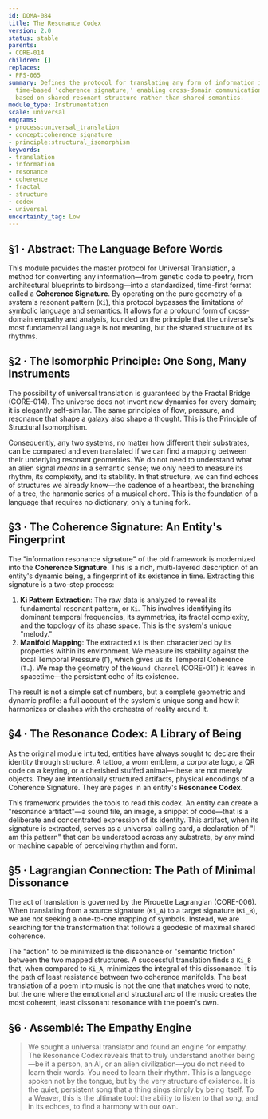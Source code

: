 ```yaml
---
id: DOMA-084
title: The Resonance Codex
version: 2.0
status: stable
parents:
- CORE-014
children: []
replaces:
- PPS-065
summary: Defines the protocol for translating any form of information into a universal,
  time-based 'coherence signature,' enabling cross-domain communication and understanding
  based on shared resonant structure rather than shared semantics.
module_type: Instrumentation
scale: universal
engrams:
- process:universal_translation
- concept:coherence_signature
- principle:structural_isomorphism
keywords:
- translation
- information
- resonance
- coherence
- fractal
- structure
- codex
- universal
uncertainty_tag: Low
---
```

## §1 · Abstract: The Language Before Words

This module provides the master protocol for Universal Translation, a method for converting any information—from genetic code to poetry, from architectural blueprints to birdsong—into a standardized, time-first format called a **Coherence Signature**. By operating on the pure geometry of a system's resonant pattern (`Ki`), this protocol bypasses the limitations of symbolic language and semantics. It allows for a profound form of cross-domain empathy and analysis, founded on the principle that the universe's most fundamental language is not meaning, but the shared structure of its rhythms.

## §2 · The Isomorphic Principle: One Song, Many Instruments

The possibility of universal translation is guaranteed by the Fractal Bridge (CORE-014). The universe does not invent new dynamics for every domain; it is elegantly self-similar. The same principles of flow, pressure, and resonance that shape a galaxy also shape a thought. This is the Principle of Structural Isomorphism.

Consequently, any two systems, no matter how different their substrates, can be compared and even translated if we can find a mapping between their underlying resonant geometries. We do not need to understand what an alien signal *means* in a semantic sense; we only need to measure its rhythm, its complexity, and its stability. In that structure, we can find echoes of structures we already know—the cadence of a heartbeat, the branching of a tree, the harmonic series of a musical chord. This is the foundation of a language that requires no dictionary, only a tuning fork.

## §3 · The Coherence Signature: An Entity's Fingerprint

The "information resonance signature" of the old framework is modernized into the **Coherence Signature**. This is a rich, multi-layered description of an entity's dynamic being, a fingerprint of its existence in time. Extracting this signature is a two-step process:

1.  **Ki Pattern Extraction**: The raw data is analyzed to reveal its fundamental resonant pattern, or `Ki`. This involves identifying its dominant temporal frequencies, its symmetries, its fractal complexity, and the topology of its phase space. This is the system's unique "melody."
2.  **Manifold Mapping**: The extracted `Ki` is then characterized by its properties within its environment. We measure its stability against the local Temporal Pressure (`Γ`), which gives us its Temporal Coherence (`Tₐ`). We map the geometry of the `Wound Channel` (CORE-011) it leaves in spacetime—the persistent echo of its existence.

The result is not a simple set of numbers, but a complete geometric and dynamic profile: a full account of the system's unique song and how it harmonizes or clashes with the orchestra of reality around it.

## §4 · The Resonance Codex: A Library of Being

As the original module intuited, entities have always sought to declare their identity through structure. A tattoo, a worn emblem, a corporate logo, a QR code on a keyring, or a cherished stuffed animal—these are not merely objects. They are intentionally structured artifacts, physical encodings of a Coherence Signature. They are pages in an entity's **Resonance Codex**.

This framework provides the tools to read this codex. An entity can create a "resonance artifact"—a sound file, an image, a snippet of code—that is a deliberate and concentrated expression of its identity. This artifact, when its signature is extracted, serves as a universal calling card, a declaration of "I am this pattern" that can be understood across any substrate, by any mind or machine capable of perceiving rhythm and form.

## §5 · Lagrangian Connection: The Path of Minimal Dissonance

The act of translation is governed by the Pirouette Lagrangian (CORE-006). When translating from a source signature (`Ki_A`) to a target signature (`Ki_B`), we are not seeking a one-to-one mapping of symbols. Instead, we are searching for the transformation that follows a geodesic of maximal shared coherence.

The "action" to be minimized is the dissonance or "semantic friction" between the two mapped structures. A successful translation finds a `Ki_B` that, when compared to `Ki_A`, minimizes the integral of this dissonance. It is the path of least resistance between two coherence manifolds. The best translation of a poem into music is not the one that matches word to note, but the one where the emotional and structural arc of the music creates the most coherent, least dissonant resonance with the poem's own.

## §6 · Assemblé: The Empathy Engine

> We sought a universal translator and found an engine for empathy. The Resonance Codex reveals that to truly understand another being—be it a person, an AI, or an alien civilization—you do not need to learn their words. You need to learn their rhythm. This is a language spoken not by the tongue, but by the very structure of existence. It is the quiet, persistent song that a thing sings simply by being itself. To a Weaver, this is the ultimate tool: the ability to listen to that song, and in its echoes, to find a harmony with our own.

```